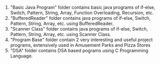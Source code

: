 1. "Basic Java Program" folder contains basic java programs of if-else, Switch, Pattern, String, Array, Function Overloading, Recursion,  etc.
2. "BufferedReader" folder contains java programs of if-else, Switch, Pattern, String, Array, etc. using BufferedReader.
3. "Scanner Class" folder contains java programs of if-else, Switch, Pattern, String, Array, etc. using Scanner Class.
4. "Program Base" folder contain 2 very interesting and useful project programs, extensively used in Amusement Parks and Pizza Stores
5. "DSA" folder contains DSA based pograms using C Programming Language. 
